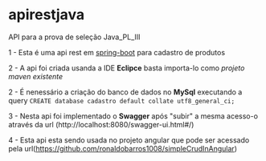 # apirestjava
API para a prova de seleção Java_PL_III

1 - Esta é uma api rest em [spring-boot](https://spring.io/projects/spring-boot) para cadastro de produtos

2 - A api foi criada usanda a IDE **Eclipce** basta importa-lo como *projeto maven existente*

2 - É nenessário a criação do banco de dados no **MySql** executando a query `CREATE database cadastro default collate utf8_general_ci;`

3 - Nesta api foi implementado o **Swagger** após "subir" a mesma acesso-o através da url (http://localhost:8080/swagger-ui.html#/) 

4 - Esta api esta sendo usada no projeto angular que pode ser acessado pela url(https://github.com/ronaldobarros1008/simpleCrudInAngular)
